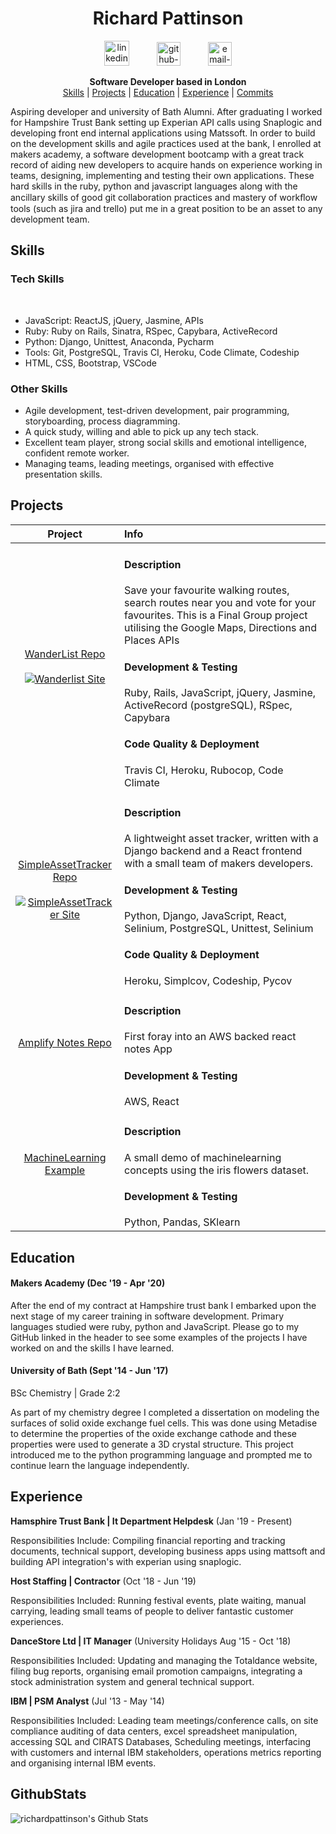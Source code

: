 <div align="center">
  
<h1> Richard Pattinson </h1>
  <a href=https://www.linkedin.com/in/richard-pattinson-1517b578//>
  <img src="https://www.iconfinder.com/data/icons/free-social-icons/67/linkedin_circle_color-512.png" alt="linkedin-icon" height="40" width="40" hspace="20"></a>  
  <a href="https://github.com/richardpattinson">
  <img src="https://cdn0.iconfinder.com/data/icons/octicons/1024/mark-github-512.png" alt="github-icon" height="38" width="38" hspace="20"></a>
  <a href="mailto:richie.pattinson@googlemail.com">
  <img src="https://cdn3.iconfinder.com/data/icons/linecons-free-vector-icons-pack/32/mail-512.png" alt="email-icon" height="38" width="38" hspace="20"></a>

 **Software Developer based in London**<br/>
[Skills](#skills) | [Projects](#projects) | [Education](#education) | [Experience](#experience) | [Commits](#githubstats)
</div>

Aspiring developer and university of Bath Alumni. After graduating I worked for Hampshire Trust Bank setting up Experian API calls using Snaplogic and developing front end internal applications using Matssoft. In order to build on the development skills and agile practices used at the bank, I enrolled at makers academy, a software development bootcamp with a great track record of aiding new developers to acquire hands on experience working in teams, designing, implementing and testing their own applications. These hard skills in the ruby, python and javascript languages along with the ancillary skills of good git collaboration practices and mastery of workﬂow tools (such as jira and trello) put me in a great position to be an asset to any development team.

## Skills

### Tech Skills
<div align="center">
<a href="https://sourcerer.io/richardpattinson"><img src="https://img.shields.io/badge/Ruby-466%20commits-blue.svg" alt=""></a>
<a href="https://sourcerer.io/richardpattinson"><img src="https://img.shields.io/badge/JavaScript-461%20commits-blue.svg" alt=""></a>
<a href="https://sourcerer.io/richardpattinson"><img src="https://img.shields.io/badge/CSS-447%20commits-blue.svg" alt=""></a>
<a href="https://sourcerer.io/richardpattinson"><img src="https://img.shields.io/badge/HTML-389%20commits-blue.svg" alt=""></a>
<a href="https://sourcerer.io/richardpattinson"><img src="https://img.shields.io/badge/SQL-42%20commits-blue.svg" alt=""></a>
</div>

- JavaScript: ReactJS, jQuery, Jasmine, APIs
- Ruby: Ruby on Rails, Sinatra, RSpec, Capybara, ActiveRecord
- Python: Django, Unittest, Anaconda, Pycharm
- Tools: Git, PostgreSQL, Travis CI, Heroku, Code Climate, Codeship
- HTML, CSS, Bootstrap, VSCode

### Other Skills

- Agile development, test-driven development, pair programming, storyboarding, process diagramming.
- A quick study, willing and able to pick up any tech stack.
- Excellent team player, strong social skills and emotional intelligence, confident remote worker. 
- Managing teams, leading meetings, organised with effective presentation skills.



## Projects

| Project           | Info            |
| :------------:     | :-------------         |
| [WanderList Repo](https://github.com/Megscode/Wanderlist) <br /><br /><a href="https://github.com/Megscode/Wanderlist"><div align="center" width="500">![Wanderlist Site](https://wanderlist-makers.herokuapp.com/)<a href="https://wanderlist-makers.herokuapp.com/"></div></a> | <h4>Description</h4> Save your favourite walking routes, search routes near you and vote for your favourites. This is a Final Group project utilising the Google Maps, Directions and Places APIs<br/> <h4> Development & Testing </h4> Ruby, Rails, JavaScript, jQuery, Jasmine, ActiveRecord (postgreSQL), RSpec, Capybara <h4> Code Quality & Deployment </h4> Travis CI, Heroku, Rubocop, Code Climate | 
| [SimpleAssetTracker Repo](https://github.com/makersacademy/simpleassettracker) <br /><br /><a href="https://github.com/makersacademy/simpleassettracker"><div align="center" width="500">![SimpleAssetTracker Site](https://simple-asset-tracker.herokuapp.com/)</div></a> | <h4>Description</h4>A lightweight asset tracker, written with a Django backend and a React frontend with a small team of makers developers.<br/> <h4> Development & Testing </h4> Python, Django, JavaScript, React, Selinium, PostgreSQL, Unittest, Selinium <h4> Code Quality & Deployment </h4> Heroku, Simplcov, Codeship, Pycov |
| [Amplify Notes Repo](https://github.com/richardpattinson/amplifyapp) <br /><br /><a href="https://github.com/Megscode/Wanderlist"><div align="center" width="500">| <h4>Description</h4>First foray into an AWS backed react notes App<br/> <h4> Development & Testing </h4> AWS, React 
| [MachineLearning Example](https://github.com/richardpattinson/MachineLearning) <br /><br /><a href="https://github.com/richardpattinson/MachineLearning"><div align="center" width="500"> | <h4>Description</h4>A small demo of machinelearning concepts using the iris flowers dataset.<br/> <h4> Development & Testing </h4> Python, Pandas, SKlearn 


## Education

#### Makers Academy (Dec '19 - Apr '20)

After the end of my contract at Hampshire trust bank I embarked upon the next stage of my career training in software development. Primary languages studied were ruby, python and JavaScript. Please go to my GitHub linked in the header to see some examples of the projects I have worked on and the skills I have learned.

#### University of Bath (Sept '14 - Jun '17)

BSc Chemistry | Grade 2:2

As part of my chemistry degree I completed a dissertation on modeling the surfaces of solid oxide exchange fuel cells. This was done using  Metadise to determine the properties of the oxide exchange cathode and these properties were used to generate a 3D crystal structure. This project introduced me to the python programming language and prompted me to continue learn the language independently.


## Experience

**Hamsphire Trust Bank | It Department Helpdesk** (Jan '19 - Present)    
 
Responsibilities Include: Compiling financial reporting and tracking documents, technical support, developing business apps using mattsoft and building API integration's with experian using snaplogic. 

**Host Staffing | Contractor** (Oct '18 - Jun '19)    

Responsibilities Included: Running festival events, plate waiting, manual carrying, leading small teams of people to deliver fantastic customer experiences.

**DanceStore Ltd | IT Manager** (University Holidays Aug '15 - Oct '18)   

Responsibilities Included: Updating and managing the Totaldance website, filing bug reports, organising email promotion campaigns, integrating a stock administration system and general technical support.

**IBM | PSM Analyst** (Jul '13 - May '14)   

Responsibilities Included: Leading team meetings/conference calls, on site compliance auditing of data centers, excel spreadsheet manipulation, accessing SQL and CIRATS Databases, Scheduling meetings, interfacing with customers and internal IBM stakeholders, operations metrics reporting and organising internal IBM events.

## GithubStats
<p>

  <img align="left" alt="richardpattinson's Github Stats" src="https://github-readme-stats.vercel.app/api?username=richardpattinson&show_icons=true&hide_border=true" />

</p>



